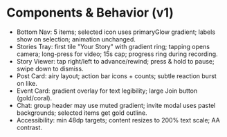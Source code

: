 # Components & Behavior (v1)
- Bottom Nav: 5 items; selected icon uses primaryGlow gradient; labels show on selection; animation unchanged.
- Stories Tray: first tile "Your Story" with gradient ring; tapping opens camera; long-press for video; 15s cap; progress ring during recording.
- Story Viewer: tap right/left to advance/rewind; press & hold to pause; swipe down to dismiss.
- Post Card: airy layout; action bar icons + counts; subtle reaction burst on like.
- Event Card: gradient overlay for text legibility; large Join button (gold/coral).
- Chat: group header may use muted gradient; invite modal uses pastel backgrounds; selected items get gold outline.
- Accessibility: min 48dp targets; content resizes to 200% text scale; AA contrast.

